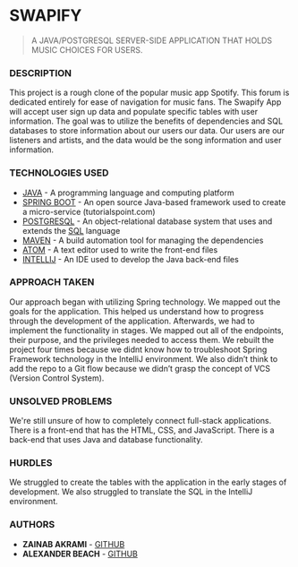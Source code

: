 
# SWAPIFY
> A JAVA/POSTGRESQL SERVER-SIDE APPLICATION THAT HOLDS MUSIC CHOICES FOR USERS.

### DESCRIPTION
This project is a rough clone of the popular music app Spotify. This forum is dedicated entirely for ease of navigation for music fans. The Swapify App will accept user sign up data and populate specific tables with user information. The goal was to utilize the benefits of dependencies and SQL databases to store information about our users our data. Our users are our listeners and artists, and the data would be the song information and user information.

### TECHNOLOGIES USED
* [JAVA](https://www.java.com/en/) - A programming language and computing platform
* [SPRING BOOT](https://spring.io/projects/spring-boot) - An open source Java-based framework used to create a micro-service (tutorialspoint.com)
* [POSTGRESQL](https://www.postgresql.org) - An object-relational database system that uses and extends the [SQL](https://www.w3schools.com/sql/) language
* [MAVEN](https://maven.apache.org/what-is-maven.html) - A build automation tool for managing the dependencies 
* [ATOM](https://atom.io) - A text editor used to write the front-end files
* [INTELLIJ](https://www.jetbrains.com/idea/) - An IDE used to develop the Java back-end files

### APPROACH TAKEN
Our approach began with utilizing Spring technology. We mapped out the goals for the application. This helped us understand how to progress through the development of the application. Afterwards, we had to implement the functionality in stages. We mapped out all of the endpoints, their purpose, and the privileges needed to access them. We rebuilt the project four times because we didnt know how to troubleshoot Spring Framework technology in the IntelliJ environment. We also didn’t think to add the repo to a Git flow because we didn’t grasp the concept of VCS (Version Control System).

### UNSOLVED PROBLEMS
We're still unsure of how to completely connect full-stack applications. There is a front-end that has the HTML, CSS, and JavaScript. There is a back-end that uses Java and database functionality.

### HURDLES
We struggled to create the tables with the application in the early stages of development. We also struggled to translate the SQL in the IntelliJ environment.

### AUTHORS
* **ZAINAB AKRAMI** - [GITHUB](https://github.com/zainabakrami)
* **ALEXANDER BEACH** - [GITHUB](https://github.com/blackmetaldart)
